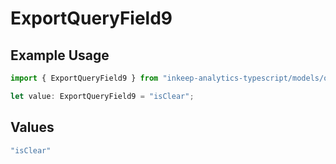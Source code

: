 # ExportQueryField9

## Example Usage

```typescript
import { ExportQueryField9 } from "inkeep-analytics-typescript/models/operations";

let value: ExportQueryField9 = "isClear";
```

## Values

```typescript
"isClear"
```